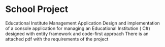 # School Project
Educational Institute Management Application
Design and implementation of a console application for managing an Educational Institution ( C#)
designed with entity framework and code-first approach
There is an attached pdf with the requirements of the project